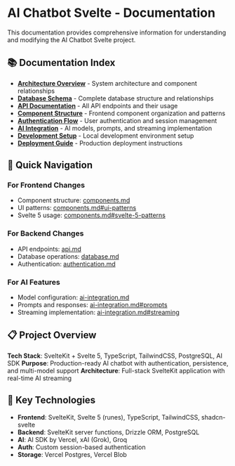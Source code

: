 # AI Chatbot Svelte - Documentation

This documentation provides comprehensive information for understanding and modifying the AI Chatbot Svelte project.

## 📚 Documentation Index

- [**Architecture Overview**](./architecture.md) - System architecture and component relationships
- [**Database Schema**](./database.md) - Complete database structure and relationships
- [**API Documentation**](./api.md) - All API endpoints and their usage
- [**Component Structure**](./components.md) - Frontend component organization and patterns
- [**Authentication Flow**](./authentication.md) - User authentication and session management
- [**AI Integration**](./ai-integration.md) - AI models, prompts, and streaming implementation
- [**Development Setup**](./development.md) - Local development environment setup
- [**Deployment Guide**](./deployment.md) - Production deployment instructions

## 🎯 Quick Navigation

### For Frontend Changes
- Component structure: [components.md](./components.md)
- UI patterns: [components.md#ui-patterns](./components.md#ui-patterns)
- Svelte 5 usage: [components.md#svelte-5-patterns](./components.md#svelte-5-patterns)

### For Backend Changes
- API endpoints: [api.md](./api.md)
- Database operations: [database.md](./database.md)
- Authentication: [authentication.md](./authentication.md)

### For AI Features
- Model configuration: [ai-integration.md](./ai-integration.md)
- Prompts and responses: [ai-integration.md#prompts](./ai-integration.md#prompts)
- Streaming implementation: [ai-integration.md#streaming](./ai-integration.md#streaming)

## 📋 Project Overview

**Tech Stack**: SvelteKit + Svelte 5, TypeScript, TailwindCSS, PostgreSQL, AI SDK
**Purpose**: Production-ready AI chatbot with authentication, persistence, and multi-model support
**Architecture**: Full-stack SvelteKit application with real-time AI streaming

## 🔧 Key Technologies

- **Frontend**: SvelteKit, Svelte 5 (runes), TypeScript, TailwindCSS, shadcn-svelte
- **Backend**: SvelteKit server functions, Drizzle ORM, PostgreSQL
- **AI**: AI SDK by Vercel, xAI (Grok), Groq
- **Auth**: Custom session-based authentication
- **Storage**: Vercel Postgres, Vercel Blob 
